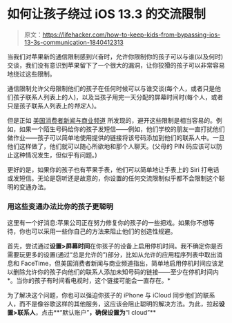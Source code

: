 # 如何让孩子绕过 iOS 13.3 的交流限制

> 原文：<https://lifehacker.com/how-to-keep-kids-from-bypassing-ios-13-3s-communication-1840412313>

当我们对苹果新的通信限制感到兴奋时，允许你限制你的孩子可以与谁(以及何时)交谈，我们没有意识到苹果留下了一个很大的漏洞，让你狡猾的孩子可以非常容易地绕过这些限制。



通信限制允许父母限制他们的孩子在任何时候可以与谁交谈(每个人，或者只是他们孩子联系人列表上的人)，以及当孩子用完一天分配的屏幕时间时(每个人，或者只是孩子联系人列表上的*特定*人)。

但是正如 [美国消费者新闻与商业频道](https://www.cnbc.com/2019/12/12/apple-iphone-parental-controls-bug-in-ios-13-lets-kids-text-anyone.html) 所发现的，避开这些限制是相当容易的。例如，如果一个陌生号码给你的孩子发短信——例如，他们学校的朋友一直打扰他们做作业——孩子可以简单地使用提供的链接将该号码添加到他们的联系人中。一旦他们这样做了，他们就可以随心所欲地和那个人聊天。(父母的 PIN 码应该可以防止这种情况发生，但似乎有问题。)

更好的是，如果你的孩子也有苹果手表，他们可以简单地让手表上的 Siri 打电话或发短信。无论是窃听还是故意的，你设置的任何交流限制似乎都不会限制这个聪明的变通办法。

### 用这些变通办法比你的孩子更聪明

这里有一个好消息:苹果公司正在努力修复你的孩子的一些把戏。如果你不想等待，你也可以采用一些你自己的方法来阻止他们的创造性规避。

首先，尝试通过**设置>屏幕时间**在你孩子的设备上启用停机时间。我不确定你是否需要玩更多的设置(通过“总是允许的”)部分，比如从允许的应用程序列表中取出消息和 FaceTime，但美国消费者新闻与商业频道指出，简单地启用停机时间应该足以删除允许你的孩子向他们的联系人添加未知号码的链接——至少在停机时间内*。当你的孩子有时间看电视时，这个链接可能会一直存在。*

为了解决这个问题，你也可以强迫你孩子的 iPhone 与 iCloud 同步他们的联系人，而不是像谷歌这样的其他服务，这应该会阻止聪明的解决方法。为此，拉起**设置>联系人**，点击**“默认账户”**，确保设置为**“I cloud”**